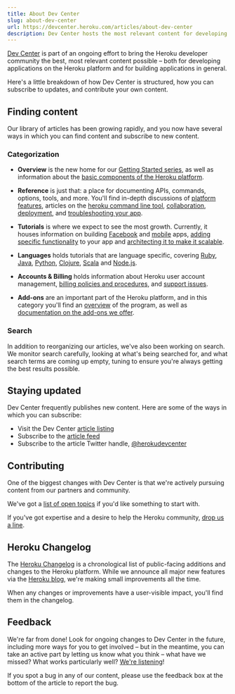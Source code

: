 ```yaml
---
title: About Dev Center
slug: about-dev-center
url: https://devcenter.heroku.com/articles/about-dev-center
description: Dev Center hosts the most relevant content for developing applications on the Heroku platform.
---
```


[Dev Center](https://devcenter.heroku.com/) is part of an ongoing effort to bring the Heroku developer community the best, most relevant content possible – both for developing applications on the Heroku platform and for building applications in general.

Here's a little breakdown of how Dev Center is structured, how you can subscribe to updates, and contribute your own content.

## Finding content

Our library of articles has been growing rapidly, and you now have several ways in which you can find content and subscribe to new content.

### Categorization

* **Overview** is the new home for our [Getting Started series](/categories/getting-started), as well as information about the [basic components of the Heroku platform](/categories/platform-architecture).

* **Reference** is just that: a place for documenting APIs, commands, options, tools, and more. You'll find in-depth discussions of [platform features](/categories/platform-features), articles on the [heroku command line tool](/categories/command-line), [collaboration](/categories/collaboration), [deployment](/categories/deployment), and [troubleshooting your app](/categories/troubleshooting).

* **Tutorials** is where we expect to see the most growth. Currently, it houses information on building [Facebook](https://devcenter.heroku.com/articles/facebook) and [mobile](/categories/mobile) apps, [adding specific functionality](/categories/features) to your app and [architecting it to make it scalable](https://devcenter.heroku.com/categories/application-architecture).

* **Languages** holds tutorials that are language specific, covering [Ruby](/categories/ruby), [Java](/categories/java), [Python](/categories/python), [Clojure](/categories/clojure), [Scala](/categories/scala) and [Node.js](/categories/nodejs).

* **Accounts & Billing** holds information about Heroku user account management, [billing policies and procedures](/categories/billing), and [support issues](/categories/support).

* **Add-ons** are an important part of the Heroku platform, and in this category you'll find an [overview](https://devcenter.heroku.com/articles/how-addons-work) of the program, as well as [documentation on the add-ons we offer](/categories/add-on-documentation).

### Search

In addition to reorganizing our articles, we've also been working on search. We monitor search carefully, looking at what's being searched for, and what search terms are coming up empty, tuning to ensure you're always getting the best results possible.

## Staying updated

Dev Center frequently publishes new content.  Here are some of the ways in which you can subscribe:

* Visit the Dev Center [article listing](https://devcenter.heroku.com/articles)
* Subscribe to the [article feed](http://feeds.feedburner.com/herokudevcenterarticles)
* Subscribe to the article Twitter handle, [@herokudevcenter](https://twitter.com/herokudevcenter)

## Contributing

One of the biggest changes with Dev Center is that we're actively pursuing content from our partners and community. 

We've got a [list of open topics](/articles/open-topics) if you'd like something to start with.

If you've got expertise and a desire to help the Heroku community, [drop us a line](mailto:devcenter-feedback@heroku.com).

## Heroku Changelog

The [Heroku Changelog](https://devcenter.heroku.com/changelog) is a chronological list of public-facing additions and changes to the Heroku platform. While we announce all major new features via the [Heroku blog](http://blog.heroku.com/), we're making small improvements all the time. 

When any changes or improvements have a user-visible impact, you'll find them in the changelog.

## Feedback

We're far from done! Look for ongoing changes to Dev Center in the future, including more ways for you to get involved – but in the meantime, you can take an active part by letting us know what you think – what have we missed?  What works particularly well? [We're listening](mailto:devcenter-feedback@heroku.com)!

If you spot a bug in any of our content, please use the feedback box at the bottom of the article to report the bug.